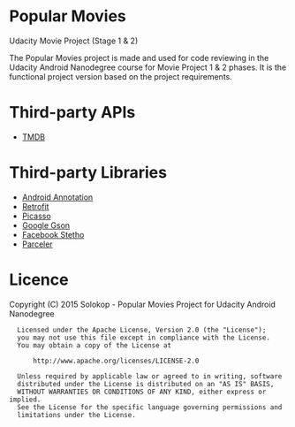 # Popular Movies

Udacity Movie Project (Stage 1 & 2)

The Popular Movies project is made and used for code reviewing in the Udacity Android Nanodegree course for Movie Project 1 & 2 phases. It is the functional project version based on the project requirements.

# Third-party APIs
- [TMDB](https://www.themoviedb.org/documentation/api?language=en)

# Third-party Libraries

- [Android Annotation](https://github.com/excilys/androidannotations)
- [Retrofit](https://github.com/square/retrofit)
- [Picasso](http://square.github.io/picasso/)
- [Google Gson](https://github.com/google/gson)
- [Facebook Stetho](http://facebook.github.io/stetho/)
- [Parceler](https://github.com/johncarl81/parceler)

# Licence

Copyright (C) 2015  Solokop - Popular Movies Project for Udacity Android Nanodegree

      Licensed under the Apache License, Version 2.0 (the "License");
      you may not use this file except in compliance with the License.
      You may obtain a copy of the License at

          http://www.apache.org/licenses/LICENSE-2.0

      Unless required by applicable law or agreed to in writing, software
      distributed under the License is distributed on an "AS IS" BASIS,
      WITHOUT WARRANTIES OR CONDITIONS OF ANY KIND, either express or implied.
      See the License for the specific language governing permissions and
      limitations under the License.

